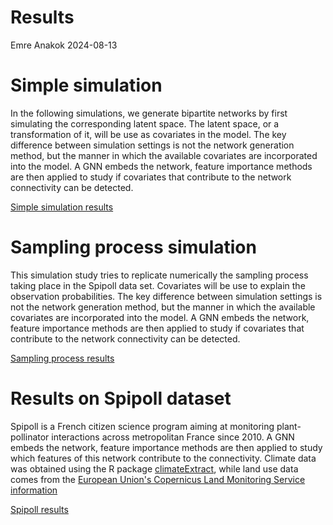 Results
================
Emre Anakok
2024-08-13

# Simple simulation

In the following simulations, we generate bipartite networks by first
simulating the corresponding latent space. The latent space, or a
transformation of it, will be use as covariates in the model. The key
difference between simulation settings is not the network generation
method, but the manner in which the available covariates are
incorporated into the model. A GNN embeds the network, feature importance methods are then applied to study if covariates that contribute to the network connectivity can be detected. 

[Simple simulation results](https://AnakokEmre.github.io/graph_features_importance/simulation/results/Result.html)


# Sampling process simulation

 This simulation study tries to replicate numerically the sampling process taking place in the Spipoll data set. Covariates will be use to explain the observation probabilities. The key difference between simulation settings is not the network generation method, but the manner in which the available covariates are incorporated into the model. A GNN embeds the network, feature importance methods are then applied to study if covariates that contribute to the network connectivity can be detected. 
 
[Sampling process results](https://AnakokEmre.github.io/graph_features_importance/spipoll_simulation/results/Result.html)


# Results on Spipoll dataset

Spipoll is a French citizen science program aiming at monitoring plant-pollinator interactions across metropolitan France since 2010. A GNN embeds the network, feature importance methods are then applied to study which features of this network contribute to the connectivity. Climate data was obtained using the R package [climateExtract](https://retoschmucki.github.io/climateExtract/), while land use data comes from the [European Union's Copernicus Land Monitoring Service information](https://land.copernicus.eu/en/products/corine-land-cover/clc2018)
 
 
[Spipoll results](https://AnakokEmre.github.io/graph_features_importance/spipoll/result_models_1000m/Spipoll_results.html)
